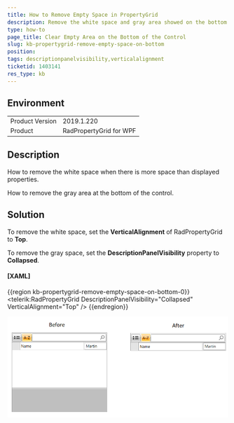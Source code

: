 ```yaml
---
title: How to Remove Empty Space in PropertyGrid
description: Remove the white space and gray area showed on the bottom of RadPropertyGrid.
type: how-to
page_title: Clear Empty Area on the Bottom of the Control
slug: kb-propertygrid-remove-empty-space-on-bottom
position: 
tags: descriptionpanelvisibility,verticalalignment
ticketid: 1403141
res_type: kb
---
```


## Environment

<table>
	<tr>
		<td>Product Version</td>
		<td>2019.1.220</td>
	</tr>
	<tr>
		<td>Product</td>
		<td>RadPropertyGrid for WPF</td>
	</tr>
</table>

## Description

How to remove the white space when there is more space than displayed properties.

How to remove the gray area at the bottom of the control.

## Solution

To remove the white space, set the __VerticalAlignment__ of RadPropertyGrid to __Top__.

To remove the gray space, set the __DescriptionPanelVisibility__ property to __Collapsed__.

#### __[XAML]__
{{region kb-propertygrid-remove-empty-space-on-bottom-0}}
	<telerik:RadPropertyGrid DescriptionPanelVisibility="Collapsed"  VerticalAlignment="Top" />
{{endregion}}

![WPF RadPropertyGrid Remove Empty Space](images/kb-propertygrid-remove-empty-space-on-bottom-0.png)